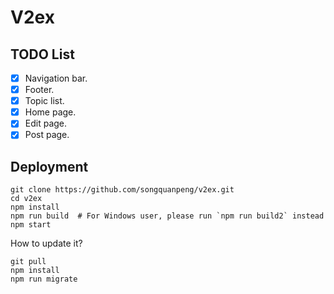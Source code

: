# V2ex
## TODO List
- [x] Navigation bar.
- [x] Footer.
- [x] Topic list.
- [x] Home page.
- [x] Edit page.
- [x] Post page.

## Deployment
```shell script
git clone https://github.com/songquanpeng/v2ex.git
cd v2ex
npm install
npm run build  # For Windows user, please run `npm run build2` instead
npm start
```

How to update it?
```shell script
git pull
npm install
npm run migrate
``` 
